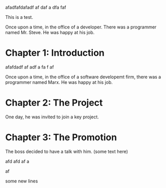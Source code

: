 afadfafdafadf
af
daf
a
dfa
faf

This is a test.

Once upon a time, in the office of a developer.
There was a programmer named Mr. Steve.
He was happy at his job.

# Chapter 1: Introduction

afafdadf
af
adf
a
fa
f
af

Once upon a time, in the office of a software developemt firm, there was a programmer named Marx. He was happy at his job.

# Chapter 2: The Project
One day, he was invited to join a key project.

# Chapter 3: The Promotion
The boss decided to have a talk with him.
(some text here)

afd
afd
af
a

af


some new lines
